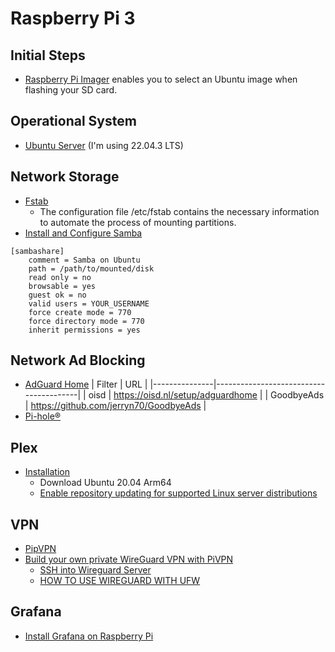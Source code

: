 # Raspberry Pi 3

## Initial Steps

- [Raspberry Pi Imager](https://www.raspberrypi.com/software/) enables you to select an Ubuntu image when flashing your SD card.

## Operational System

- [Ubuntu Server](https://ubuntu.com/tutorials/how-to-install-ubuntu-on-your-raspberry-pi#1-overview) (I'm using 22.04.3 LTS)

## Network Storage

- [Fstab](https://help.ubuntu.com/community/Fstab)
    - The configuration file /etc/fstab contains the necessary information to automate the process of mounting partitions.
- [Install and Configure Samba](https://ubuntu.com/tutorials/install-and-configure-samba#1-overview)

```shell
[sambashare]
    comment = Samba on Ubuntu
    path = /path/to/mounted/disk
    read only = no
    browsable = yes
    guest ok = no
    valid users = YOUR_USERNAME
    force create mode = 770
    force directory mode = 770
    inherit permissions = yes
```

## Network Ad Blocking

- [AdGuard Home](https://adguard.com/en/adguard-home/overview.html)
    |   Filter      |                 URL                    |
    |---------------|----------------------------------------|
    | oisd          | https://oisd.nl/setup/adguardhome      |
    | GoodbyeAds    | https://github.com/jerryn70/GoodbyeAds |
- [Pi-hole﻿®﻿﻿](https://pi-hole.net/)

## Plex

- [Installation](https://support.plex.tv/articles/200288586-installation/)
    - Download Ubuntu 20.04 Arm64
    - [Enable repository updating for supported Linux server distributions](https://support.plex.tv/articles/235974187-enable-repository-updating-for-supported-linux-server-distributions/)

## VPN

- [PipVPN](https://www.pivpn.io/)
- [Build your own private WireGuard VPN with PiVPN](https://www.jeffgeerling.com/blog/2023/build-your-own-private-wireguard-vpn-pivpn)
    - [SSH into Wireguard Server](https://www.reddit.com/r/WireGuard/comments/q7lj5s/ssh_into_wireguard_server/?share_id%253DVeLF3uw-dGAJh5T3sOt9d%2526utm_content%253D1%2526utm_medium%253Dandroid_app%2526utm_name%253Dandroidcss%2526utm_source%253Dshare%2526utm_term%253D3)
    - [HOW TO USE WIREGUARD WITH UFW](https://www.procustodibus.com/blog/2021/05/wireguard-ufw/)

## Grafana

- [Install Grafana on Raspberry Pi](https://grafana.com/tutorials/install-grafana-on-raspberry-pi/)